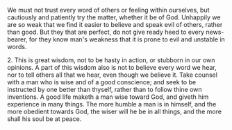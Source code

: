 We must not trust every word of others or feeling within ourselves, but cautiously and patiently try the matter, whether it be of God. Unhappily we are so weak that we find it easier to believe and speak evil of others, rather than good. But they that are perfect, do not give ready heed to every news-bearer, for they know man\'s weakness that it is prone to evil and unstable in words.

2\. This is great wisdom, not to be hasty in action, or stubborn in our own opinions. A part of this wisdom also is not to believe every word we hear, nor to tell others all that we hear, even though we believe it. Take counsel with a man who is wise and of a good conscience; and seek to be instructed by one better than thyself, rather than to follow thine own inventions. A good life maketh a man wise toward God, and giveth him experience in many things. The more humble a man is in himself, and the more obedient towards God, the wiser will he be in all things, and the more shall his soul be at peace.

